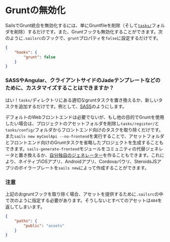 # Gruntの無効化

SailsでGrunt統合を無効化するには、単にGruntfileを削除（そして[`tasks/`](https://sailsguides.jp/doc/anatomy/tasks)フォルダを削除）するだけです。また、Gruntフックも無効化することができます。次のように`.sailsrc`のフックで、`grunt`プロパティを`false`に設定するだけです。

```json
{
    "hooks": {
        "grunt": false
    }
}
```

### SASSやAngular、クライアントサイドのJadeテンプレートなどのために、カスタマイズすることはできますか？

はい！`tasks/`ディレクトリにある適切なgruntタスクを置き換えるか、新しいタスクを追加するだけです。例として、[SASS](https://github.com/sails101/using-sass)のようにします。

デフォルトのWebフロントエンドは必要でないが、もし他の目的でGruntを使用したい場合は、プロジェクトのアセットフォルダを削除し`tasks/register/`と`tasks/config/`フォルダからフロントエンド向けのタスクを取り除くだけです。また`sails new myCoolApi --no-frontend`を実行することで、アセットフォルダとフロントエンド向けのGruntタスクを省略したプロジェクトを生成することもできます。`sails-generate-frontend`モジュールをコミュニティの代替ジェネレータと置き換えるか、[自分独自のジェネレーター](https://github.com/balderdashy/sails-generate-generator)を作ることもできます。これにより、ネイティブiOSアプリ、Androidアプリ、Cordovaパウリ、SteroidsJSアプリのボイラープレートを`sails new`によって作成することができます。


<docmeta name="displayName" value="Gruntを無効化する">

### 注意

上記のおgruntフックを取り除く場合、アセットを提供するために`.sailsrc`の中で次のように指定する必要があります。そうしないとすべてのアセットは`404`を返してしまいます。

```json
{
    "paths": {
        "public": "assets"
    }
}
```
